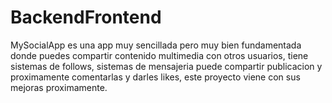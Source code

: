 # BackendFrontend

MySocialApp es una app muy sencillada pero muy bien fundamentada
donde puedes compartir contenido multimedia con otros usuarios, tiene sistemas de follows, sistemas de mensajeria
puede compartir publicacion y proximamente comentarlas y darles likes, este proyecto viene con sus mejoras proximamente.
